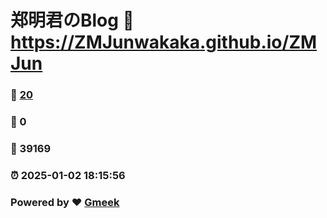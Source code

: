# 郑明君のBlog :link: https://ZMJunwakaka.github.io/ZMJun 
### :page_facing_up: [20](https://ZMJunwakaka.github.io/ZMJun/tag.html) 
### :speech_balloon: 0 
### :hibiscus: 39169 
### :alarm_clock: 2025-01-02 18:15:56 
### Powered by :heart: [Gmeek](https://github.com/Meekdai/Gmeek)
